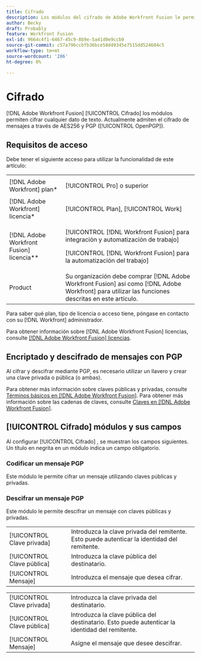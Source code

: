 ```yaml
---
title: Cifrado
description: Los módulos del cifrado de Adobe Workfront Fusion le permiten cifrar cualquier dato de texto. Actualmente son compatibles con el cifrado de mensajes a través de AES256 y PGP (OpenPGP).
author: Becky
draft: Probably
feature: Workfront Fusion
exl-id: 9664c4f1-6467-45c9-8b9e-5a41d0e9ccb9
source-git-commit: c57a796ccbfb36bce58d49345e7515dd524604c5
workflow-type: tm+mt
source-wordcount: '286'
ht-degree: 0%

---
```


# Cifrado

[!DNL Adobe Workfront Fusion] [!UICONTROL Cifrado] los módulos permiten cifrar cualquier dato de texto. Actualmente admiten el cifrado de mensajes a través de AES256 y PGP ([!UICONTROL OpenPGP]).

## Requisitos de acceso

Debe tener el siguiente acceso para utilizar la funcionalidad de este artículo:

<table style="table-layout:auto"> 
 <col> 
 <col> 
 <tbody> 
  <tr> 
   <td role="rowheader">[!DNL Adobe Workfront] plan*</td>
  <td> <p>[!UICONTROL Pro] o superior</p> </td>
  </tr> 
  <tr data-mc-conditions=""> 
   <td role="rowheader">[!DNL Adobe Workfront] licencia*</td>
   <td> <p>[!UICONTROL Plan], [!UICONTROL Work]</p> </td> 
  </tr> 
  <tr> 
   <td role="rowheader">[!DNL Adobe Workfront Fusion] licencia**</td> 
   <td> <p>[!UICONTROL [!DNL Workfront Fusion] para integración y automatización de trabajo] </p>   <p>[!UICONTROL [!DNL Workfront Fusion] para la automatización del trabajo]</p>  </td> 
  </tr> 
  <tr> 
   <td role="rowheader">Product</td> 
   <td>Su organización debe comprar [!DNL Adobe Workfront Fusion] así como [!DNL Adobe Workfront] para utilizar las funciones descritas en este artículo.</td> 
  </tr> 
 </tbody> 
</table>

Para saber qué plan, tipo de licencia o acceso tiene, póngase en contacto con su [!DNL Workfront] administrador.

Para obtener información sobre [!DNL Adobe Workfront Fusion] licencias, consulte [[!DNL Adobe Workfront Fusion] licencias](../../workfront-fusion/get-started/license-automation-vs-integration.md).

## Encriptado y descifrado de mensajes con PGP

Al cifrar y descifrar mediante PGP, es necesario utilizar un llavero y crear una clave privada o pública (o ambas).

Para obtener más información sobre claves públicas y privadas, consulte [Términos básicos en [!DNL Adobe Workfront Fusion]](../../workfront-fusion/get-started/basic-terms.md). Para obtener más información sobre las cadenas de claves, consulte [Claves en [!DNL Adobe Workfront Fusion]](../../workfront-fusion/connections/keys.md).

## [!UICONTROL Cifrado] módulos y sus campos

Al configurar [!UICONTROL Cifrado] , se muestran los campos siguientes. Un título en negrita en un módulo indica un campo obligatorio.

### Codificar un mensaje PGP

Este módulo le permite cifrar un mensaje utilizando claves públicas y privadas.

<table style="table-layout:auto">
    <tr>
        <td>[!UICONTROL Clave privada]</td>
        <td>Introduzca la clave privada del remitente. Esto puede autenticar la identidad del remitente.</td>
    </tr>
    <tr>
        <td>[!UICONTROL Clave pública]</td>
        <td>Introduzca la clave pública del destinatario.</td>
    </tr>
    <tr>
        <td>[!UICONTROL Mensaje]</td>
        <td>Introduzca el mensaje que desea cifrar.</td>
    </tr>

### Descifrar un mensaje PGP

Este módulo le permite descifrar un mensaje con claves públicas y privadas.

<table style="table-layout:auto">
    <tr>
        <td>[!UICONTROL Clave privada]</td>
        <td>Introduzca la clave privada del destinatario.</td>
    </tr>
    <tr>
        <td>[!UICONTROL Clave pública]</td>
        <td>Introduzca la clave pública del destinatario. Esto puede autenticar la identidad del remitente.</td>
    </tr>
    <tr>
        <td>[!UICONTROL Mensaje]</td>
        <td>Asigne el mensaje que desee descifrar.</td>
    </tr>
</table>
